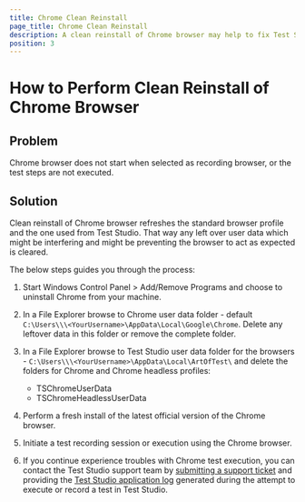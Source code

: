 ```yaml
---
title: Chrome Clean Reinstall
page_title: Chrome Clean Reinstall
description: A clean reinstall of Chrome browser may help to fix Test Studio Chrome Extension not loading or steps not executing issues. A clean reinstall of Chrome ensures the browser's user data is removed.
position: 3
---
```

# How to Perform Clean Reinstall of Chrome Browser

## Problem

Chrome browser does not start when selected as recording browser, or the test steps are not executed.

## Solution

Clean reinstall of Chrome browser refreshes the standard browser profile and the one used from Test Studio. That way any left over user data which might be interfering and might be preventing the browser to act as expected is cleared. 

The below steps guides you through the process:

1. Start Windows Control Panel > Add/Remove Programs and choose to uninstall Chrome from your machine.

2. In a File Explorer browse to Chrome user data folder - default `C:\Users\\\<YourUsername>\AppData\Local\Google\Chrome`. Delete any leftover data in this folder or remove the complete folder.

3. In a File Explorer browse to Test Studio user data folder for the browsers - `C:\Users\\\<YourUsername>\AppData\Local\ArtOfTest\` and delete the folders for Chrome and Chrome headless profiles: 
    - TSChromeUserData
    - TSChromeHeadlessUserData

4. Perform a fresh install of the latest official version of the Chrome browser.

5. Initiate a test recording session or execution using the Chrome browser.

6. If you continue experience troubles with Chrome test execution, you can contact the Test Studio support team by [submitting a support ticket](/knowledge-base/best-practices-kb/submit-support-ticket) and providing the [Test Studio application log](/knowledge-base/best-practices-kb/generate-application-log#operate-with-logging-in-standalone-version) generated during the attempt to execute or record a test in Test Studio.
